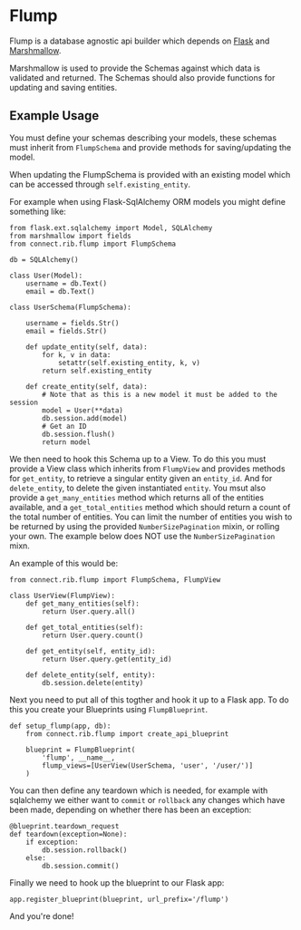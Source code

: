 # Flump

Flump is a database agnostic api builder which depends on [Flask](https://flask.pocoo.org) and [Marshmallow](https://marshmallow.readthedocs.org). 

Marshmallow is used to provide the Schemas against which data is validated and returned. The Schemas should also provide functions for updating and saving entities.

## Example Usage

You must define your schemas describing your models, these schemas must inherit from `FlumpSchema` and provide methods for saving/updating the model. 

When updating the FlumpSchema is provided with an existing model which can be accessed through `self.existing_entity`.

For example when using Flask-SqlAlchemy ORM models you might define something like:

    from flask.ext.sqlalchemy import Model, SQLAlchemy
    from marshmallow import fields
    from connect.rib.flump import FlumpSchema

    db = SQLAlchemy()

    class User(Model):
        username = db.Text()
        email = db.Text()

    class UserSchema(FlumpSchema):

        username = fields.Str()
        email = fields.Str()

        def update_entity(self, data):
            for k, v in data:
                setattr(self.existing_entity, k, v)
            return self.existing_entity

        def create_entity(self, data):
            # Note that as this is a new model it must be added to the session 
            model = User(**data)
            db.session.add(model)
            # Get an ID
            db.session.flush()
            return model

We then need to hook this Schema up to a View. To do this you must provide a View class which inherits from `FlumpView` and provides methods for `get_entity`, to retrieve a singular entity given an `entity_id`. And for `delete_entity`, to delete the given instantiated `entity`. You msut also provide a `get_many_entities` method which returns all of the entities available, and a `get_total_entities` method which should return a count of the total number of entities. You can limit the number of entities you wish to be returned by using the provided `NumberSizePagination` mixin, or rolling your own. The example below does NOT use the `NumberSizePagination` mixn.

An example of this would be:
    
    from connect.rib.flump import FlumpSchema, FlumpView

    class UserView(FlumpView):
        def get_many_entities(self):
            return User.query.all()

        def get_total_entities(self):
            return User.query.count()

        def get_entity(self, entity_id):
            return User.query.get(entity_id)

        def delete_entity(self, entity):
            db.session.delete(entity)

Next you need to put all of this togther and hook it up to a Flask app. To do this you create your Blueprints using `FlumpBlueprint`.

    def setup_flump(app, db):
        from connect.rib.flump import create_api_blueprint

        blueprint = FlumpBlueprint(
            'flump', __name__,
            flump_views=[UserView(UserSchema, 'user', '/user/')]
        )

You can then define any teardown which is needed, for example with sqlalchemy we either want to `commit` or `rollback` any changes which have been made, depending on whether there has been an exception:

    @blueprint.teardown_request
    def teardown(exception=None):
        if exception:
            db.session.rollback()
        else:
            db.session.commit()

Finally we need to hook up the blueprint to our Flask app:

    app.register_blueprint(blueprint, url_prefix='/flump')

And you're done!
